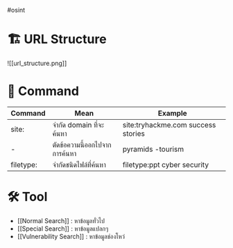 #osint
# 🏗️ URL Structure
![[url_structure.png]]
# 📃 Command

| **Command** | **Mean**                      | **Example**                        |
| ----------- | ----------------------------- | ---------------------------------- |
| site:       | จำกัด domain ที่จะค้นหา       | site:tryhackme.com success stories |
| -           | ตัดข้อความนี้ออกไปจากการค้นหา | pyramids -tourism                  |
| filetype:   | จำกัดชนิดไฟล์ที่ค้นหา         | filetype:ppt cyber security        |
# 🛠️ Tool
- [[Normal Search]] : หาข้อมูลทั่วไป
- [[Special Search]] : หาข้อมูลแปลกๆ
- [[Vulnerability Search]] : หาข้อมูลช่องโหว่